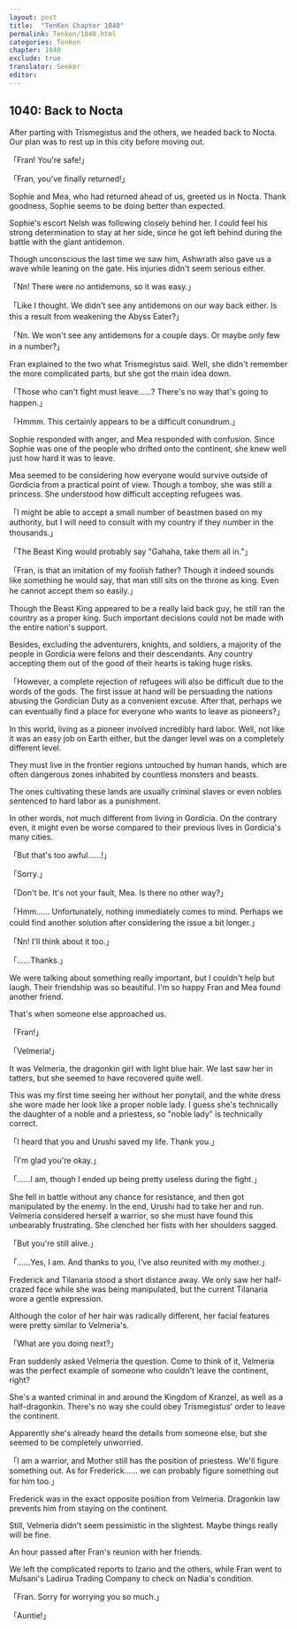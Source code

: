 ```yaml
---
layout: post
title:  "TenKen Chapter 1040"
permalink: Tenken/1040.html
categories: TenKen
chapter: 1040
exclude: true
translator: Seeker
editor: 
---
```

<h2>1040: Back to Nocta</h2>

After parting with Trismegistus and the others, we headed back to Nocta. Our plan was to rest up in this city before moving out.

「Fran! You're safe!」

「Fran, you've finally returned!」

Sophie and Mea, who had returned ahead of us, greeted us in Nocta. Thank goodness, Sophie seems to be doing better than expected.

Sophie's escort Nelsh was following closely behind her. I could feel his strong determination to stay at her side, since he got left behind during the battle with the giant antidemon.

Though unconscious the last time we saw him, Ashwrath also gave us a wave while leaning on the gate. His injuries didn't seem serious either.

「Nn! There were no antidemons, so it was easy.」

「Like I thought. We didn't see any antidemons on our way back either. Is this a result from weakening the Abyss Eater?」

「Nn. We won't see any antidemons for a couple days. Or maybe only few in a number?」

Fran explained to the two what Trismegistus said. Well, she didn't remember the more complicated parts, but she got the main idea down.

「Those who can't fight must leave……? There's no way that's going to happen.」

「Hmmm. This certainly appears to be a difficult conundrum.」

Sophie responded with anger, and Mea responded with confusion. Since Sophie was one of the people who drifted onto the continent, she knew well just how hard it was to leave.

Mea seemed to be considering how everyone would survive outside of Gordicia from a practical point of view. Though a tomboy, she was still a princess. She understood how difficult accepting refugees was.

「I might be able to accept a small number of beastmen based on my authority, but I will need to consult with my country if they number in the thousands.」

「The Beast King would probably say "Gahaha, take them all in."」

「Fran, is that an imitation of my foolish father? Though it indeed sounds like something he would say, that man still sits on the throne as king. Even he cannot accept them so easily.」

Though the Beast King appeared to be a really laid back guy, he still ran the country as a proper king. Such important decisions could not be made with the entire nation's support.

Besides, excluding the adventurers, knights, and soldiers, a majority of the people in Gordicia were felons and their descendants. Any country accepting them out of the good of their hearts is taking huge risks.

「However, a complete rejection of refugees will also be difficult due to the words of the gods. The first issue at hand will be persuading the nations abusing the Gordician Duty as a convenient excuse. After that, perhaps we can eventually find a place for everyone who wants to leave as pioneers?」

In this world, living as a pioneer involved incredibly hard labor. Well, not like it was an easy job on Earth either, but the danger level was on a completely different level.

They must live in the frontier regions untouched by human hands, which are often dangerous zones inhabited by countless monsters and beasts.

The ones cultivating these lands are usually criminal slaves or even nobles sentenced to hard labor as a punishment.

In other words, not much different from living in Gordicia. On the contrary even, it might even be worse compared to their previous lives in Gordicia's many cities.

「But that's too awful……!」

「Sorry.」

「Don't be. It's not your fault, Mea. Is there no other way?」

「Hmm…… Unfortunately, nothing immediately comes to mind. Perhaps we could find another solution after considering the issue a bit longer.」

「Nn! I'll think about it too.」

「……Thanks.」

We were talking about something really important, but I couldn't help but laugh. Their friendship was so beautiful. I'm so happy Fran and Mea found another friend.

That's when someone else approached us.

「Fran!」

「Velmeria!」

It was Velmeria, the dragonkin girl with light blue hair. We last saw her in tatters, but she seemed to have recovered quite well.

This was my first time seeing her without her ponytail, and the white dress she wore made her look like a proper noble lady. I guess she's technically the daughter of a noble and a priestess, so "noble lady" is technically correct.

「I heard that you and Urushi saved my life. Thank you.」

「I'm glad you're okay.」

「……I am, though I ended up being pretty useless during the fight.」

She fell in battle without any chance for resistance, and then got manipulated by the enemy. In the end, Urushi had to take her and run. Velmeria considered herself a warrior, so she must have found this unbearably frustrating. She clenched her fists with her shoulders sagged.

「But you're still alive.」

「……Yes, I am. And thanks to you, I've also reunited with my mother.」

Frederick and Tilanaria stood a short distance away. We only saw her half-crazed face while she was being manipulated, but the current Tilanaria wore a gentle expression.

Although the color of her hair was radically different, her facial features were pretty similar to Velmeria's.

「What are you doing next?」

Fran suddenly asked Velmeria the question. Come to think of it, Velmeria was the perfect example of someone who couldn't leave the continent, right?

She's a wanted criminal in and around the Kingdom of Kranzel, as well as a half-dragonkin. There's no way she could obey Trismegistus' order to leave the continent.

Apparently she's already heard the details from someone else, but she seemed to be completely unworried.

「I am a warrior, and Mother still has the position of priestess. We'll figure something out. As for Frederick…… we can probably figure something out for him too.」

Frederick was in the exact opposite position from Velmeria. Dragonkin law prevents him from staying on the continent.

Still, Velmeria didn't seem pessimistic in the slightest. Maybe things really will be fine.

An hour passed after Fran's reunion with her friends.

We left the complicated reports to Izario and the others, while Fran went to Mulsani's Ladirua Trading Company to check on Nadia's condition.

「Fran. Sorry for worrying you so much.」

「Auntie!」



